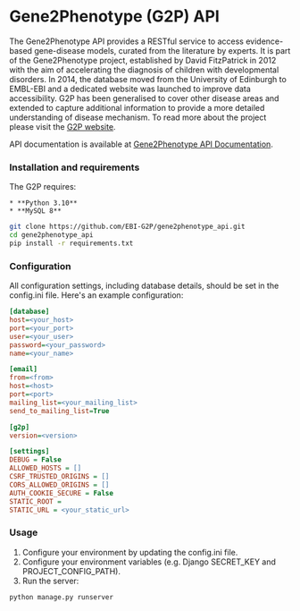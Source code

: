 # Gene2Phenotype (G2P) API

The Gene2Phenotype API provides a RESTful service to access evidence-based gene-disease models, curated from the literature by experts.
It is part of the Gene2Phenotype project, established by David FitzPatrick in 2012 with the aim of accelerating the diagnosis of children with developmental disorders. In 2014, the database moved from the University of Edinburgh to EMBL-EBI and a dedicated website was launched to improve data accessibility. G2P has been generalised to cover other disease areas and extended to capture additional information to provide a more detailed understanding of disease mechanism. To read more about the project please visit the [G2P website](https://www.ebi.ac.uk/gene2phenotype/about/project).

API documentation is available at [Gene2Phenotype API Documentation](https://www.ebi.ac.uk/gene2phenotype/api/).

### Installation and requirements
The G2P requires:

    * **Python 3.10**
    * **MySQL 8**

```bash
git clone https://github.com/EBI-G2P/gene2phenotype_api.git
cd gene2phenotype_api
pip install -r requirements.txt
```

### Configuration
All configuration settings, including database details, should be set in the config.ini file. Here's an example configuration:

```ini
[database]
host=<your_host>
port=<your_port>
user=<your_user>
password=<your_password>
name=<your_name>

[email]
from=<from>
host=<host>
port=<port>
mailing_list=<your_mailing_list>
send_to_mailing_list=True

[g2p]
version=<version>

[settings]
DEBUG = False
ALLOWED_HOSTS = []
CSRF_TRUSTED_ORIGINS = []
CORS_ALLOWED_ORIGINS = []
AUTH_COOKIE_SECURE = False
STATIC_ROOT =
STATIC_URL = <your_static_url>
```

### Usage
1. Configure your environment by updating the config.ini file.
2. Configure your environment variables (e.g. Django SECRET_KEY and PROJECT_CONFIG_PATH).
3. Run the server:
```bash
python manage.py runserver
```
